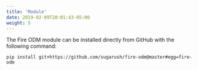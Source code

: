 ```yaml
---
title: 'Module'
date: 2019-02-09T20:01:43-05:00
weight: 5
---
```


The Fire ODM module can be installed directly from GitHub with the following command:

```shell
pip install git+https://github.com/sugarush/fire-odm@master#egg=fire-odm
```
